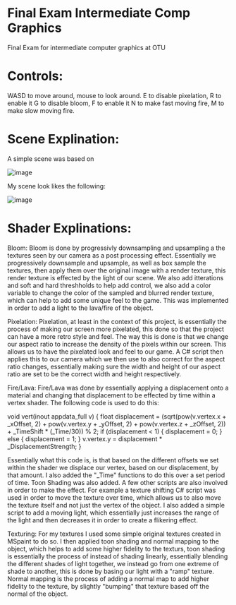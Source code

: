 # Final Exam Intermediate Comp Graphics
 Final Exam for intermediate computer graphics at OTU

# Controls:
WASD to move around, mouse to look around.
E to disable pixelation, R to enable it
G to disable bloom, F to enable it
N to make fast moving fire, M to make slow moving fire.

# Scene Explination:
A simple scene was based on 

![image](https://user-images.githubusercontent.com/98855552/233709532-da597683-5a80-4793-9e2a-65a10deb9139.png)

My scene look likes the following:

![image](https://user-images.githubusercontent.com/98855552/233709611-4f891547-4def-45da-ba9b-5292d03e1084.png)


# Shader Explinations:
 
Bloom: Bloom is done by progressivly downsampling and upsampling a the textures seen by our camera as a post processing effect. Essentially we progressively downsample and upsample, as well as box sample the textures, then apply them over the original image with a render texture, this render texture is effected by the light of our scene. We also add itterations and soft and hard threshholds to help add control, we also add a color variable to change the color of the sampled and blurred render texture, which can help to add some unique feel to the game. This was implemented in order to add a light to the lava/fire of the object. 

Pixelation: Pixelation, at least in the context of this project, is essentially the process of making our screen more pixelated, this done so that the project can have a more retro style and feel. The way this is done is that we change our aspect ratio to increase the density of the pixels within our screen. This allows us to have the pixelated look and feel to our game. A C# script then applies this to our camera which we then use to also correct for the aspect ratio changes, essentially making sure the width and height of our aspect ratio are set to be the correct width and height respectively. 

Fire/Lava: Fire/Lava was done by essentially applying a displacement onto a material and changing that displacement to be effected by time within a vertex shader. The following code is used to do this: 

void vert(inout appdata_full v) {
			float displacement = (sqrt(pow(v.vertex.x + _xOffset, 2) + pow(v.vertex.y + _yOffset, 2) + pow(v.vertex.z + _zOffset, 2)) + _TimeShift * (_Time/30)) % 2;
			if (displacement < 1) {
				displacement = 0;
			}
			else {
				displacement = 1;
			}
			v.vertex.y = displacement * _DisplacementStrength;
		}

Essentially what this code is, is that based on the different offsets we set within the shader we displace our vertex, based on our displacement, by that amount. I also added the "_Time" functions to do this over a set period of time. Toon Shading was also added. A few other scripts are also involved in order to make the effect. For example a texture shifting C# script was used in order to move the texture over time, which allows us to also move the texture itself and not just the vertex of the object. I also added a simple script to add a moving light, which essentially just increases the range of the light and then decreases it in order to create a flikering effect.

Texturing: For my textures I used some simple original textures created in MSpaint to do so. I then applied toon shading and normal mapping to the object, which helps to add some higher fidelity to the texturs, toon shading is essentially the process of instead of shading linearly, essentially blending the different shades of light together, we instead go from one extreme of shade to another, this is done by basing our light with a "ramp" texture. Normal mapping is the process of adding a normal map to add higher fidelity to the texture, by slightly "bumping" that texture based off the normal of the object. 

